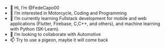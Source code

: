 - 👋 Hi, I’m @FedeCapo00
- 👀 I’m interested in Motorcycle, Coding and Programming
- 🌱 I’m currently learning Fullstack development for mobile and web applications (Flutter, Firebase, C,C++, and others), and machine learning with Python (SK-Learn).
- 💞️ I’m looking to collaborate with Automotive
- 📫 Try to use a pigeon, maybe it will come back

<!---
FedeCapo00/FedeCapo00 is a ✨ special ✨ repository because its `README.md` (this file) appears on your GitHub profile.
You can click the Preview link to take a look at your changes.
--->
